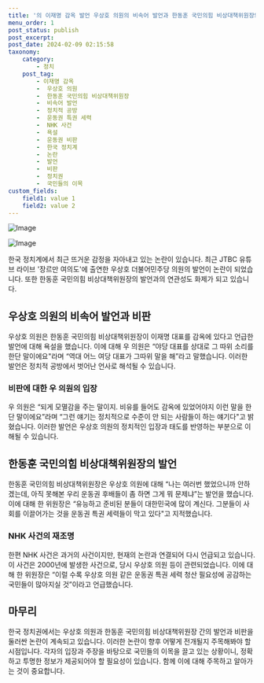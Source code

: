 ```yaml
---
title: '의 이재명 감옥 발언 우상호 의원의 비속어 발언과 한동훈 국민의힘 비상대책위원장의 비판'
menu_order: 1
post_status: publish
post_excerpt: 
post_date: 2024-02-09 02:15:58
taxonomy:
    category:
        - 정치
    post_tag:
        - 이재명 감옥
        -  우상호 의원
        -  한동훈 국민의힘 비상대책위원장
        -  비속어 발언
        -  정치적 공방
        -  운동권 특권 세력
        -  NHK 사건
        -  욕설
        -  운동권 비판
        -  한국 정치계
        -  논란
        -  발언
        -  비판
        -  정치권
        -  국민들의 이목
custom_fields:
    field1: value 1
    field2: value 2
---
```


![Image](https://imgnews.pstatic.net/image/023/2024/02/08/0003815814_001_20240208211201079.jpg?type=w647)

![Image](https://imgnews.pstatic.net/image/023/2024/02/08/0003815814_002_20240208211201120.jpg?type=w647)

한국 정치계에서 최근 뜨거운 감정을 자아내고 있는 논란이 있습니다. 최근 JTBC 유튜브 라이브 '장르만 여의도'에 출연한 우상호 더불어민주당 의원의 발언이 논란이 되었습니다. 또한 한동훈 국민의힘 비상대책위원장의 발언과의 연관성도 화제가 되고 있습니다.
## 우상호 의원의 비속어 발언과 비판
우상호 의원은 한동훈 국민의힘 비상대책위원장이 이재명 대표를 감옥에 있다고 언급한 발언에 대해 욕설을 했습니다. 이에 대해 우 의원은 “야당 대표를 상대로 그 따위 소리를 한단 말이에요"라며 “역대 어느 여당 대표가 그따위 말을 해”라고 말했습니다. 이러한 발언은 정치적 공방에서 벗어난 언사로 해석될 수 있습니다.
### 비판에 대한 우 의원의 입장
우 의원은 “되게 모멸감을 주는 말이지. 비유를 들어도 감옥에 있었어야지 이런 말을 한단 말이에요”라며 “그런 얘기는 정치적으로 수준이 안 되는 사람들이 하는 얘기다"고 밝혔습니다. 이러한 발언은 우상호 의원의 정치적인 입장과 태도를 반영하는 부분으로 이해될 수 있습니다.
## 한동훈 국민의힘 비상대책위원장의 발언
한동훈 국민의힘 비상대책위원장은 우상호 의원에 대해 “나는 여러번 했었으니까 안하겠는데, 아직 못해본 우리 운동권 후배들이 좀 하면 그게 뭐 문제냐”는 발언을 했습니다. 이에 대해 한 위원장은 “유능하고 준비된 분들이 대한민국에 많이 계신다. 그분들이 사회를 이끌어가는 것을 운동권 특권 세력들이 막고 있다"고 지적했습니다.
### NHK 사건의 재조명
한편 NHK 사건은 과거의 사건이지만, 현재의 논란과 연결되어 다시 언급되고 있습니다. 이 사건은 2000년에 발생한 사건으로, 당시 우상호 의원 등이 관련되었습니다. 이에 대해 한 위원장은 “이럴 수록 우상호 의원 같은 운동권 특권 세력 청산 필요성에 공감하는 국민들이 많아지실 것”이라고 언급했습니다.
## 마무리
한국 정치권에서는 우상호 의원과 한동훈 국민의힘 비상대책위원장 간의 발언과 비판을 둘러싼 논란이 계속되고 있습니다. 이러한 논란이 향후 어떻게 전개될지 주목해봐야 할 시점입니다. 각자의 입장과 주장을 바탕으로 국민들의 이목을 끌고 있는 상황이니, 정확하고 투명한 정보가 제공되어야 할 필요성이 있습니다. 함께 이에 대해 주목하고 알아가는 것이 중요합니다.
